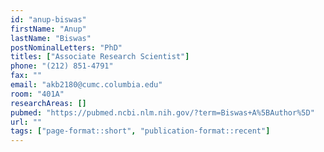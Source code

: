 ```yaml
---
id: "anup-biswas"
firstName: "Anup"
lastName: "Biswas"
postNominalLetters: "PhD"
titles: ["Associate Research Scientist"]
phone: "(212) 851-4791"
fax: ""
email: "akb2180@cumc.columbia.edu"
room: "401A"
researchAreas: []
pubmed: "https://pubmed.ncbi.nlm.nih.gov/?term=Biswas+A%5BAuthor%5D"
url: ""
tags: ["page-format::short", "publication-format::recent"]
---
```

